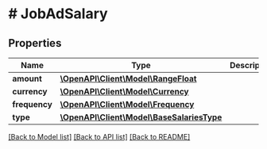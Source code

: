 # # JobAdSalary

## Properties

Name | Type | Description | Notes
------------ | ------------- | ------------- | -------------
**amount** | [**\OpenAPI\Client\Model\RangeFloat**](RangeFloat.md) |  |
**currency** | [**\OpenAPI\Client\Model\Currency**](Currency.md) |  |
**frequency** | [**\OpenAPI\Client\Model\Frequency**](Frequency.md) |  | [optional]
**type** | [**\OpenAPI\Client\Model\BaseSalariesType**](BaseSalariesType.md) |  | [optional]

[[Back to Model list]](../../README.md#models) [[Back to API list]](../../README.md#endpoints) [[Back to README]](../../README.md)
